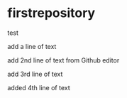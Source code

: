 # firstrepository
test

add a line of text

add 2nd line of text from Github editor

add 3rd line of text

added 4th line of text
